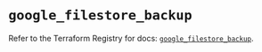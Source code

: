 # `google_filestore_backup`

Refer to the Terraform Registry for docs: [`google_filestore_backup`](https://registry.terraform.io/providers/hashicorp/google/6.50.0/docs/resources/filestore_backup).
